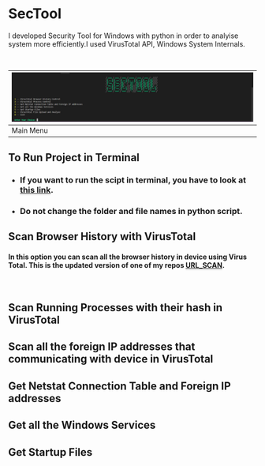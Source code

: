 # SecTool
I developed Security Tool for Windows with python in order to analyise system more efficiently.I used VirusTotal API, Windows System Internals.

<br>

|<img src="Images/AnaEkran.png">|
|---------|
| Main Menu |

## To Run Project in Terminal
- ### If you want to run the scipt in terminal, you have to look at <a href="https://www.geeksforgeeks.org/how-to-set-up-command-prompt-for-python-in-windows10/">this link</a>.
- ### Do not change the folder and file names in python script.

## Scan Browser History with VirusTotal

#### In this option you can scan all the browser history in device using Virus Total. This is the updated version of one of my repos <a href="https://www.geeksforgeeks.org/how-to-set-up-command-prompt-for-python-in-windows10/">URL_SCAN</a>.



<br>


## Scan Running Processes with their hash in VirusTotal
## Scan all the foreign IP addresses that communicating with device in VirusTotal
## Get Netstat Connection Table and Foreign IP addresses
## Get all the Windows Services
## Get Startup Files

